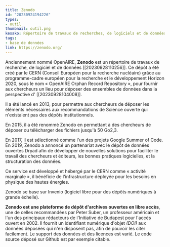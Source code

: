 ```yaml
---
title: Zenodo
id: "20230924194226"
types:
- outil
thumbnail: outil.png
kesako: Répertoire de travaux de recherches, de logiciels et de données
tags:
- base de données
link: https://zenodo.org/
---
```

Anciennement nommé OpenAIRE, **Zenodo** est un répertoire de travaux de recherche, de logiciel et de données [[20230928110256]].
Ce dépôt a été créé par le CERN (Conseil Européen pour la recherche nucléaire) grâce au programme-cadre européen pour la recherche et le développement Horizon 2020, sous le nom « OpenAIRE Orphan Record Repository », pour fournir aux chercheurs un lieu pour déposer des ensembles de données dans la perspective d' [[20230928104008]].

Il a été lancé en 2013, pour permettre aux chercheurs de déposer les éléments nécessaires aux recommandations de Science ouverte qui n'existaient pas des dépôts institutionnels.

 En 2015, il a été renommé Zenodo en permettant à des chercheurs de déposer ou télécharger des fichiers jusqu'à 50 Go2,3.

En 2017, il est sélectionné comme l'un des projets Google Summer of Code. En 2019, Zenodo a annoncé un partenariat avec le dépôt de données ouvertes Dryad afin de développer de nouvelles solutions pour faciliter le travail des chercheurs et éditeurs, les bonnes pratiques logicielles, et la structuration des données.

Ce service est développé et hébergé par le CERN comme « activité marginale », il bénéficie de l'infrastructure déployée pour les besoins en physique des hautes énergies.

 Zenodo se base sur Invenio (logiciel libre pour des dépôts numériques à grande échelle).

**Zenodo est une plateforme de dépôt d'archives ouvertes en libre accès**, une de celles recommandées par Peter Suber, un professeur américain et l'un des principaux rédacteurs de l'Initiative de Budapest pour l'accès ouvert en 2002. 
Il fournit un identifiant numérique d'objet *(DOI)* aux données déposées qui n'en disposent pas, afin de pouvoir les citer facilement. Le support des données et des licences est varié. Le code source déposé sur Github est par exemple citable.
